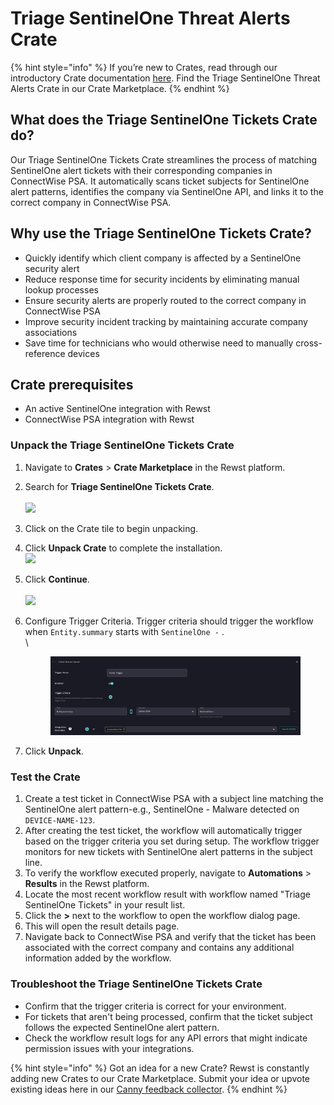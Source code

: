 # Triage SentinelOne Threat Alerts Crate

{% hint style="info" %}
If you’re new to Crates, read through our introductory Crate documentation [here](https://docs.rewst.help/prebuilt-automations/crates). Find the Triage SentinelOne Threat Alerts Crate in our Crate Marketplace.
{% endhint %}

## What does the Triage SentinelOne Tickets Crate do?

Our Triage SentinelOne Tickets Crate streamlines the process of matching SentinelOne alert tickets with their corresponding companies in ConnectWise PSA. It automatically scans ticket subjects for SentinelOne alert patterns, identifies the company via SentinelOne API, and links it to the correct company in ConnectWise PSA.

## Why use the Triage SentinelOne Tickets Crate?

* Quickly identify which client company is affected by a SentinelOne security alert
* Reduce response time for security incidents by eliminating manual lookup processes
* Ensure security alerts are properly routed to the correct company in ConnectWise PSA
* Improve security incident tracking by maintaining accurate company associations
* Save time for technicians who would otherwise need to manually cross-reference devices

## Crate prerequisites

* An active SentinelOne integration with Rewst
* ConnectWise PSA integration with Rewst

### Unpack the Triage SentinelOne Tickets Crate

1. Navigate to **Crates** > **Crate Marketplace** in the Rewst platform.
2. Search for **Triage SentinelOne Tickets Crate**.\
   \
   ![](<../../.gitbook/assets/Screenshot 2025-03-07 at 9.42.53 AM.png>)
3. Click on the Crate tile to begin unpacking.
4. Click **Unpack Crate** to complete the installation.\
   ![](<../../.gitbook/assets/Screenshot 2025-03-07 at 9.43.26 AM.png>)
5. Click **Continue**.\
   \
   ![](<../../.gitbook/assets/Screenshot 2025-03-07 at 9.44.03 AM.png>)
6.  Configure Trigger Criteria. Trigger criteria should trigger the workflow when `Entity.summary` starts with `SentinelOne -` .\
    \


    <figure><img src="../../.gitbook/assets/CleanShot 2025-03-05 at 22.37.01@2x.png" alt=""><figcaption></figcaption></figure>
7. Click **Unpack**.

### Test the Crate

1. Create a test ticket in ConnectWise PSA with a subject line matching the SentinelOne alert pattern-e.g., SentinelOne - Malware detected on `DEVICE-NAME-123`.
2. After creating the test ticket, the workflow will automatically trigger based on the trigger criteria you set during setup. The workflow trigger monitors for new tickets with SentinelOne alert patterns in the subject line.
3. To verify the workflow executed properly, navigate to **Automations** > **Results** in the Rewst platform.
4. Locate the most recent workflow result with workflow named "Triage SentinelOne Tickets" in your result list.
5. Click the **>** next to the workflow to open the workflow dialog page.
6. This will open the result details page.
7. Navigate back to ConnectWise PSA and verify that the ticket has been associated with the correct company and contains any additional information added by the workflow.

### Troubleshoot the Triage SentinelOne Tickets Crate

* Confirm that the trigger criteria is correct for your environment.
* For tickets that aren't being processed, confirm that the ticket subject follows the expected SentinelOne alert pattern.
* Check the workflow result logs for any API errors that might indicate permission issues with your integrations.

{% hint style="info" %}
Got an idea for a new Crate? Rewst is constantly adding new Crates to our Crate Marketplace. Submit your idea or upvote existing ideas here in our [Canny feedback collector](https://rewst.canny.io/crates).
{% endhint %}
